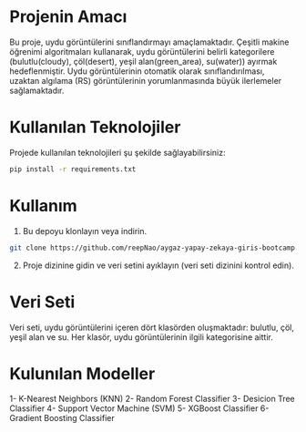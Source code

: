 # Projenin Amacı

Bu proje, uydu görüntülerini sınıflandırmayı amaçlamaktadır. Çeşitli makine öğrenimi algoritmaları kullanarak, uydu görüntülerini belirli kategorilere (bulutlu(cloudy), çöl(desert), yeşil alan(green_area), su(water)) ayırmak hedeflenmiştir. 
Uydu görüntülerinin otomatik olarak sınıflandırılması, uzaktan algılama (RS) görüntülerinin yorumlanmasında büyük ilerlemeler sağlamaktadır.

# Kullanılan Teknolojiler

Projede kullanılan teknolojileri şu şekilde sağlayabilirsiniz:

```bash
pip install -r requirements.txt
```

# Kullanım

1. Bu depoyu klonlayın veya indirin.

```bash
git clone https://github.com/reepNao/aygaz-yapay-zekaya-giris-bootcamp.git
```

2. Proje dizinine gidin ve veri setini ayıklayın (veri seti dizinini kontrol edin).

# Veri Seti

Veri seti, uydu görüntülerini içeren dört klasörden oluşmaktadır: bulutlu, çöl, yeşil alan ve su. Her klasör, uydu görüntülerinin ilgili kategorisine aittir.

# Kulunılan Modeller

1- K-Nearest Neighbors (KNN)
2- Random Forest Classifier
3- Desicion Tree Classifier
4- Support Vector Machine (SVM)
5- XGBoost Classifier
6- Gradient Boosting Classifier